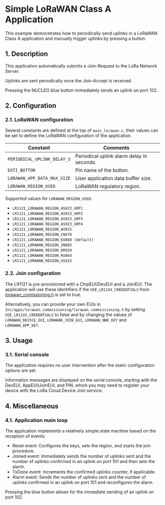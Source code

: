 # Simple LoRaWAN Class A Application 

This example demonstrates how to periodically send uplinks in a LoRaWAN Class A application and manually trigger uplinks by pressing a button.

## 1. Description

This application automatically submits a Join-Request to the LoRa Network Server.

Uplinks are sent periodically once the Join-Accept is received.

Pressing the NUCLEO blue button immediately sends an uplink on port 102.

## 2. Configuration 

### 2.1. LoRaWAN configuration

Several constants are defined at the top of `main_lorawan.c`, their values can be set to define the LoRaWAN configuration of the application.

| Constant              | Comments |
| --------------------- | -------- |
| `PERIODICAL_UPLINK_DELAY_S`  | Periodical uplink alarm delay in seconds. |
| `EXTI_BUTTON` | Pin name of the button. |
| `LORAWAN_APP_DATA_MAX_SIZE` | User application data buffer size. |
| `LORAWAN_REGION_USED` | LoRaWAN regulatory region. |

Supported values for `LORAWAN_REGION_USED`:

* `LR1121_LORAWAN_REGION_AS923_GRP1`
* `LR1121_LORAWAN_REGION_AS923_GRP2`
* `LR1121_LORAWAN_REGION_AS923_GRP3`
* `LR1121_LORAWAN_REGION_AS923_GRP4`
* `LR1121_LORAWAN_REGION_AU915`
* `LR1121_LORAWAN_REGION_CN470`
* `LR1121_LORAWAN_REGION_EU868 (default)`
* `LR1121_LORAWAN_REGION_IN865`
* `LR1121_LORAWAN_REGION_KR920`
* `LR1121_LORAWAN_REGION_RU864`
* `LR1121_LORAWAN_REGION_US915`


### 2.2. Join configuration

The LR1121 is pre-provisioned with a ChipEUI/DevEUI and a JoinEUI. The application will use these identifiers if the `USE_LR11XX_CREDENTIALS` from [lorawan_comissioning.h](Inc/apps/lorawan_commissioning/lorawan_commissioning.h) is set to true. 

Alternatively, you can provide your own EUIs in `Inc/apps/lorawan_commissioning/lorawan_commissioning.h` by setting `USE_LR11XX_CREDENTIALS` to false and by changing the values of `LORAWAN_DEVICE_EUI`, `LORAWAN_JOIN_EUI`, `LORAWAN_NWK_KEY` and `LORAWAN_APP_KEY`.

## 3. Usage

### 3.1. Serial console

The application requires no user intervention after the static configuration options are set.

Information messages are displayed on the serial console, starting with the DevEUI, AppEUI/JoinEUI, and PIN, which you may need to register your device with the LoRa Cloud Device Join service.

## 4. Miscellaneous

### 4.1. Application main loop

The application implements a relatively simple state machine based on the reception of events:

- Reset event: Configures the keys, sets the region, and starts the join procedure.
- Joined event: Immediately sends the number of uplinks sent and the number of uplinks confirmed in an uplink on port 101 and then sets the alarm.
- TxDone event: Increments the confirmed uplinks counter, if applicable.
- Alarm event: Sends the number of uplinks sent and the number of uplinks confirmed in an uplink on port 101 and reconfigures the alarm.  

Pressing the blue button allows for the immediate sending of an uplink on port 102.